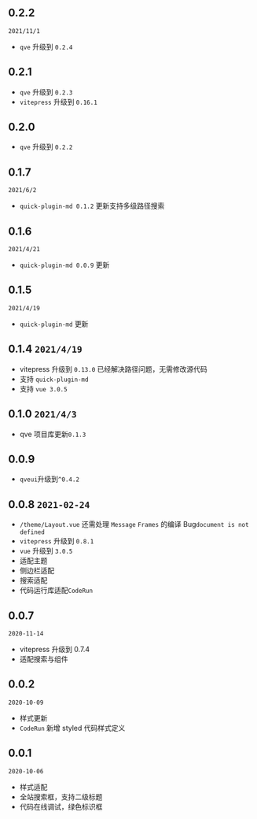 ## 0.2.2
`2021/11/1`

- `qve` 升级到 `0.2.4`

## 0.2.1

- `qve` 升级到 `0.2.3`
- `vitepress` 升级到 `0.16.1`

## 0.2.0

- `qve` 升级到 `0.2.2`

## 0.1.7

`2021/6/2`

- `quick-plugin-md 0.1.2` 更新支持多级路径搜索

## 0.1.6

`2021/4/21`

- `quick-plugin-md 0.0.9` 更新

## 0.1.5

`2021/4/19`

- `quick-plugin-md` 更新

## 0.1.4 `2021/4/19`

- vitepress 升级到 `0.13.0` 已经解决路径问题，无需修改源代码
- 支持 `quick-plugin-md`
- 支持 `vue 3.0.5`

## 0.1.0 `2021/4/3`

- qve 项目库更新`0.1.3`

## 0.0.9

- `qveui`升级到`^0.4.2`

## 0.0.8 `2021-02-24`

- `/theme/Layout.vue` 还需处理 `Message` `Frames` 的编译 Bug`document is not defined`
- `vitepress` 升级到 `0.8.1`
- `vue` 升级到 `3.0.5`
- 适配主题
- 侧边栏适配
- 搜索适配
- 代码运行库适配`CodeRun`

## 0.0.7

`2020-11-14`

- vitepress 升级到 0.7.4
- 适配搜索与组件

## 0.0.2

`2020-10-09`

- 样式更新
- `CodeRun` 新增 styled 代码样式定义

## 0.0.1

`2020-10-06`

- 样式适配
- 全站搜索框，支持二级标题
- 代码在线调试，绿色标识框
